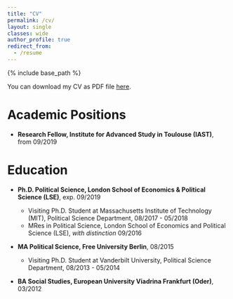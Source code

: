 ```yaml
---
title: "CV"
permalink: /cv/
layout: single
classes: wide
author_profile: true
redirect_from:
  - /resume
---
```


{% include base_path %}

You can download my CV as PDF file [here](https://www.dropbox.com/s/yyb4xjf0zau5g6i/CV_EN_Jan_Stuckatz.pdf?dl=0).

Academic Positions
======
* **Research Fellow, Institute for Advanced Study in Toulouse (IAST)**, from 09/2019

Education
======
* **Ph.D. Political Science, London School of Economics & Political Science (LSE)**, exp. 09/2019
  * Visiting Ph.D. Student at Massachusetts Institute of Technology (MIT), Political Science Department, 08/2017 - 05/2018 
  * MRes in Political Science, London School of Economics and Political Science (LSE), _with distinction_ 09/2016
 
* **MA Political Science, Free University Berlin**, 08/2015
  * Visiting Ph.D. Student at Vanderbilt University, Political Science Department,  08/2013 - 05/2014
  
* **BA Social Studies, European University Viadrina Frankfurt (Oder)**, 03/2012
